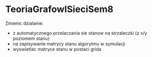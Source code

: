 # TeoriaGrafowISieciSem8

Zmienic dzialanie:
- z automatycznego przelaczania sie stanow na strzaleczki (z x/y poziomem stanu)
- na zapisywanie matrycy stanu algorytmu w symulacji
- wyswietlac matryce stanu w postaci grida
